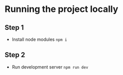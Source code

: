 # Running the project locally

## Step 1
- Install node modules
```npm i```

## Step 2
- Run development server
```npm run dev```